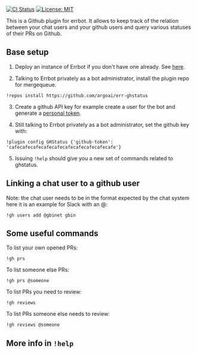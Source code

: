 [![CI Status](https://img.shields.io/travis/argoai/err-ghstatus/master.svg)](https://travis-ci.org/argoai/err-ghstatus/)
[![License: MIT](https://img.shields.io/badge/License-MIT-yellow.svg)](https://opensource.org/licenses/MIT)

This is a Github plugin for errbot. It allows to keep track of the relation between your chat users and your github
users and query various statuses of their PRs on Github.

## Base setup

1. Deploy an instance of Errbot if you don't have one already. See [here](http://errbot.io/en/latest/user_guide/setup.html).

2. Talking to Errbot privately as a bot administrator, install the plugin repo for mergequeue.
```
!repos install https://github.com/argoai/err-ghstatus
```

3. Create a github API key for example create a user for the bot and generate a [personal token](https://github.com/settings/tokens).

4. Still talking to Errbot privately as a bot administrator, set the github key with:

```
!plugin config GHStatus {'github-token': 'cafecafecafecafecafecafecafecafecafecafe'}
```

5. Issuing `!help` should give you a new set of commands related to ghstatus.

## Linking a chat user to a github user

Note: the chat user needs to be in the format expected by the chat system here it is an example for Slack with an @:

```
!gh users add @gbinet gbin
```

## Some useful commands

To list your own opened PRs:
```
!gh prs
```

To list someone else PRs:

```
!gh prs @someone
```

To list PRs you need to review:
```
!gh reviews
```

To list PRs someone else needs to review:
```
!gh reviews @someone
```

## More info in `!help`


